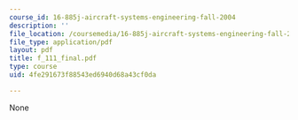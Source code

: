 ```yaml
---
course_id: 16-885j-aircraft-systems-engineering-fall-2004
description: ''
file_location: /coursemedia/16-885j-aircraft-systems-engineering-fall-2004/4fe291673f88543ed6940d68a43cf0da_f_111_final.pdf
file_type: application/pdf
layout: pdf
title: f_111_final.pdf
type: course
uid: 4fe291673f88543ed6940d68a43cf0da

---
```

None
